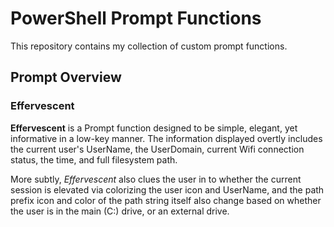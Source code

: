 # PowerShell Prompt Functions

This repository contains my collection of custom prompt functions.

## Prompt Overview

### Effervescent

**Effervescent** is a Prompt function designed to be simple, elegant, yet informative in a low-key manner. The information displayed overtly includes the current user's UserName, the UserDomain, current Wifi connection status, the time, and full filesystem path.

More subtly, *Effervescent* also clues the user in to whether the current session is elevated via colorizing the user icon and UserName, and the path prefix icon and color of the path string itself also change based on whether the user is in the main (C:) drive, or an external drive.

